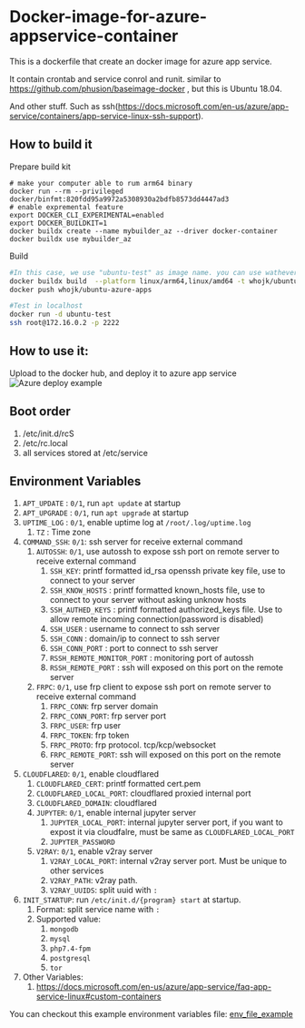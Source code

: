 # Docker-image-for-azure-appservice-container
This is a dockerfile that create an docker image for azure app service. 

It contain crontab and service conrol and runit. similar to https://github.com/phusion/baseimage-docker , but this is Ubuntu 18.04.

And other stuff. Such as ssh(https://docs.microsoft.com/en-us/azure/app-service/containers/app-service-linux-ssh-support).

## How to build it

Prepare build kit
```
# make your computer able to rum arm64 binary
docker run --rm --privileged docker/binfmt:820fdd95a9972a5308930a2bdfb8573dd4447ad3
# enable expremental feature
export DOCKER_CLI_EXPERIMENTAL=enabled
export DOCKER_BUILDKIT=1
docker buildx create --name mybuilder_az --driver docker-container
docker buildx use mybuilder_az
```

Build
```bash
#In this case, we use "ubuntu-test" as image name. you can use wathever you want.
docker buildx build  --platform linux/arm64,linux/amd64 -t whojk/ubuntu-azure-apps . --output="type=docker"
docker push whojk/ubuntu-azure-apps

#Test in localhost
docker run -d ubuntu-test
ssh root@172.16.0.2 -p 2222
```

## How to use it:
Upload to the docker hub, and deploy it to azure app service
![Azure deploy example](https://i.imgur.com/uox9lwO.png)

## Boot order
1. /etc/init.d/rcS
2. /etc/rc.local
3. all services stored at /etc/service

## Environment Variables

1. `APT_UPDATE` : `0/1`, run `apt update` at startup
1. `APT_UPGRADE` : `0/1`, run `apt upgrade` at startup
1. `UPTIME_LOG` : `0/1`, enable uptime log at `/root/.log/uptime.log`
    1. `TZ` : Time zone
1. `COMMAND_SSH`: `0/1`: ssh server for receive external command
    1. `AUTOSSH`:  `0/1`, use autossh to expose ssh port on remote server to receive external command
        1. `SSH_KEY`: printf formatted id_rsa openssh private key file, use to connect to your server
        1. `SSH_KNOW_HOSTS` : printf formatted known_hosts file, use to connect to your server without asking unknow hosts
        1. `SSH_AUTHED_KEYS` : printf formatted authorized_keys file. Use to allow remote incoming connection(password is disabled)
        1. `SSH_USER` : username to connect to ssh server
        1. `SSH_CONN` : domain/ip to connect to ssh server 
        1. `SSH_CONN_PORT` : port to connect to ssh server
        1. `RSSH_REMOTE_MONITOR_PORT` : monitoring port of autossh
        1. `RSSH_REMOTE_PORT` : ssh will exposed on this port on the remote server
    1. `FRPC`:  `0/1`, use frp client to expose ssh port on remote server to receive external command
        1. `FRPC_CONN`: frp server domain
        1. `FRPC_CONN_PORT`: frp server port
        1. `FRPC_USER`: frp user
        1. `FRPC_TOKEN`: frp token
        1. `FRPC_PROTO`: frp protocol. tcp/kcp/websocket
        1. `FRPC_REMOTE_PORT`: ssh will exposed on this port on the remote server
1. `CLOUDFLARED`: `0/1`, enable cloudflared
    1. `CLOUDFLARED_CERT`: printf formatted cert.pem
    1. `CLOUDFLARED_LOCAL_PORT`: cloudflared proxied internal port
    1. `CLOUDFLARED_DOMAIN`: cloudflared
    1. `JUPYTER`: `0/1`, enable internal jupyter server
        1. `JUPYTER_LOCAL_PORT`: internal jupyter server port, if you want to expost it via cloudfalre, must be same as `CLOUDFLARED_LOCAL_PORT`
        1. `JUPYTER_PASSWORD`
    1. `V2RAY`: `0/1`, enable v2ray server
        1. `V2RAY_LOCAL_PORT`: internal v2ray server port. Must be unique to other services
        1. `V2RAY_PATH`: v2ray path. 
        1. `V2RAY_UUIDS`: split uuid with `:`
1. `INIT_STARTUP`: run `/etc/init.d/{program} start` at startup.
    1. Format: split service name with `:`
    1. Supported value:
        1. `mongodb`
        1. `mysql`
        1. `php7.4-fpm`
        1. `postgresql`
        1. `tor`
1. Other Variables:
    1. https://docs.microsoft.com/en-us/azure/app-service/faq-app-service-linux#custom-containers
    
You can checkout this example environment variables file: [env_file_example](env_file_example)